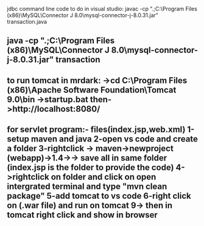 jdbc command line code to do in visual studio:
javac -cp ".;C:\Program Files (x86)\MySQL\Connector J 8.0\mysql-connector-j-8.0.31.jar" transaction.java

java -cp ".;C:\Program Files (x86)\MySQL\Connector J 8.0\mysql-connector-j-8.0.31.jar" transaction
-------------------------------------------------------------------------------------------------------
to run tomcat in mrdark:
->cd C:\Program Files (x86)\Apache Software Foundation\Tomcat 9.0\bin
->startup.bat
then->http://localhost:8080/
---------------------------------------------------------------------------------------------------
for servlet program:-
files(index.jsp,web.xml)
1-setup maven and java 
2-open vs code and create a folder
3-rightclick -> maven->newproject (webapp)->1.4->-> save all in same folder
(index.jsp is the folder to provide the code)
4->rightclick on folder and click on open intergrated terminal and type  "mvn clean package"
5-add tomcat to vs code
6-right click on (.war file) and run on tomcat
9-> then in tomcat right click and show in browser
-----------------------------------------------------------------------------------------------



